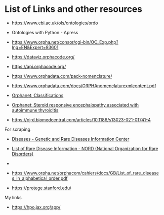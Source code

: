 # List of Links and other resources

* https://www.ebi.ac.uk/ols/ontologies/ordo

* Ontologies with Python - Apress

* https://www.orpha.net/consor/cgi-bin/OC_Exp.php?lng=EN&Expert=83601

* https://dataviz.orphacode.org/

* https://api.orphacode.org/

* https://www.orphadata.com/pack-nomenclature/

* https://www.orphadata.com/docs/ORPHAnomenclaturexmlcontent.pdf

* [Orphanet: Classifications](https://www.orpha.net/consor/cgi-bin/Disease_Classif.php?lng=EN&data_id=181&PatId=11592&search=Disease_Classif_Simple&new=1)

* [Orphanet: Steroid responsive encephalopathy associated with autoimmune thyroiditis](https://www.orpha.net/consor/cgi-bin/Disease_Search.php?lng=EN&data_id=11592&Disease_Disease_Search_diseaseGroup=Hashimoto-Encephalitis&Disease_Disease_Search_diseaseType=Pat&Disease(s)/group%20of%20diseases=Steroid-responsive-encephalopathy-associated-with-autoimmune-thyroiditis&title=Steroid-responsive%20encephalopathy%20associated%20with%20autoimmune%20thyroiditis&search=Disease_Search_Simple)

* https://ojrd.biomedcentral.com/articles/10.1186/s13023-021-01741-4

For scraping:

* [Diseases - Genetic and Rare Diseases Information Center](https://rarediseases.info.nih.gov/diseases)

* [List of Rare Disease Information - NORD (National Organization for Rare Disorders)](https://rarediseases.org/for-patients-and-families/information-resources/rare-disease-information/)

* 



* https://www.orpha.net/orphacom/cahiers/docs/GB/List_of_rare_diseases_in_alphabetical_order.pdf

* https://protege.stanford.edu/

My links
* https://hpo.jax.org/app/